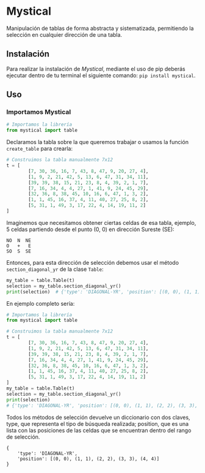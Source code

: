 # Mystical
Manipulación de tablas de forma abstracta y sistematizada, permitiendo la selección en cualquier 
dirección de una tabla.

## Instalación
Para realizar la instalación de _Mystical_, mediante el uso de pip deberás ejecutar dentro de tu terminal el siguiente
comando: `pip install mystical`.


## Uso

### Importamos Mystical
```python
# Importamos la librería
from mystical import table
```

Declaramos la tabla sobre la que queremos trabajar o usamos la función `create_table`
para crearla:
```python
# Construimos la tabla manualmente 7x12
t = [
        [7, 30, 36, 16, 7, 43, 8, 47, 9, 20, 27, 4],
        [1, 9, 2, 21, 42, 5, 13, 6, 47, 31, 34, 11],
        [39, 39, 38, 15, 21, 23, 8, 4, 39, 2, 1, 7],
        [7, 16, 34, 4, 4, 27, 1, 41, 9, 24, 45, 29],
        [32, 36, 8, 38, 45, 10, 16, 6, 47, 1, 3, 2],
        [1, 1, 45, 16, 37, 4, 11, 40, 27, 25, 8, 2],
        [5, 31, 1, 49, 3, 17, 22, 4, 14, 19, 11, 2]
]
```
Imaginemos que necesitamos obtener ciertas celdas de esa tabla, ejemplo, 5 celdas partiendo desde el punto (0, 0) en dirección 
Sureste (SE):
```
NO  N  NE
O   +   E
SO  S  SE
```
Entonces, para esta dirección de selección debemos usar el método `section_diagonal_yr` de la clase `Table`:
```python
my_table = table.Table(t)
selection = my_table.section_diagonal_yr()
print(selection)  # {'type': 'DIAGONAL-YR', 'position': [(0, 0), (1, 1), (2, 2), (3, 3), (4, 4)]}

```
En ejemplo completo sería:
```python
# Importamos la librería
from mystical import table

# Construimos la tabla manualmente 7x12
t = [
        [7, 30, 36, 16, 7, 43, 8, 47, 9, 20, 27, 4],
        [1, 9, 2, 21, 42, 5, 13, 6, 47, 31, 34, 11],
        [39, 39, 38, 15, 21, 23, 8, 4, 39, 2, 1, 7],
        [7, 16, 34, 4, 4, 27, 1, 41, 9, 24, 45, 29],
        [32, 36, 8, 38, 45, 10, 16, 6, 47, 1, 3, 2],
        [1, 1, 45, 16, 37, 4, 11, 40, 27, 25, 8, 2],
        [5, 31, 1, 49, 3, 17, 22, 4, 14, 19, 11, 2]
]
my_table = table.Table(t)
selection = my_table.section_diagonal_yr()
print(selection) 
# {'type': 'DIAGONAL-YR', 'position': [(0, 0), (1, 1), (2, 2), (3, 3), (4, 4)]}
```

Todos los métodos de selección devuelve un diccionario con dos claves, type, 
que representa el tipo de búsqueda realizada;
position, que es una lista con las posiciones de las celdas que se encuentran dentro del rango de selección.

```
{
    'type': 'DIAGONAL-YR',
    'position': [(0, 0), (1, 1), (2, 2), (3, 3), (4, 4)]
}
```
